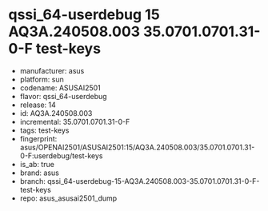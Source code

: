 # qssi_64-userdebug 15 AQ3A.240508.003 35.0701.0701.31-0-F test-keys
- manufacturer: asus
- platform: sun
- codename: ASUSAI2501
- flavor: qssi_64-userdebug
- release: 14
- id: AQ3A.240508.003
- incremental: 35.0701.0701.31-0-F
- tags: test-keys
- fingerprint: asus/OPENAI2501/ASUSAI2501:15/AQ3A.240508.003/35.0701.0701.31-0-F:userdebug/test-keys
- is_ab: true
- brand: asus
- branch: qssi_64-userdebug-15-AQ3A.240508.003-35.0701.0701.31-0-F-test-keys
- repo: asus_asusai2501_dump
